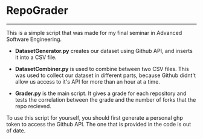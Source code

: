 # RepoGrader
---
This is a simple script that was made for my final seminar in Advanced Software Engineering.

* **DatasetGenerator.py** creates our dataset using Github API, and inserts it into a CSV file.

* **DatasetCombiner.py** is used to combine between two CSV files. This was used to collect our dataset in different parts, because Github didnt't allow us access to it's API for more than an hour at a time.

* **Grader.py** is the main script. It gives a grade for each repository and tests the correlation between the grade and the number of forks that the repo recieved.

To use this script for yourself, you should first generate a personal ghp token to access the Github API. The one that is provided in the code is out of date.
